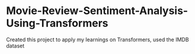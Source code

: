 # Movie-Review-Sentiment-Analysis-Using-Transformers
Created this project to apply my learnings on Transformers, used the IMDB dataset
